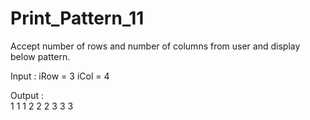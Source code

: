 # Print_Pattern_11

Accept number of rows and number of columns from user and display
below pattern.

Input : iRow  = 3 iCol  = 4	

Output  :     
1   1   1
2   2   2
3   3   3

